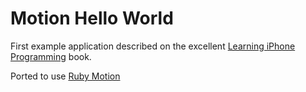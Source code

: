 # Motion Hello World

First example application described on the excellent
[Learning iPhone Programming](http://learningiphoneprogramming.com/) book.

Ported to use [Ruby Motion](http://rubymotion.com)

